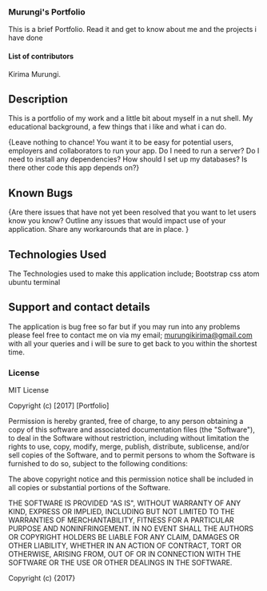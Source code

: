### Murungi's Portfolio

This is a brief Portfolio. Read it and get to know about me and the projects i have done

#### List of contributors
Kirima Murungi.

## Description

This is a portfolio of my work and a little bit about myself in a nut shell. My educational background, a few things that i like and what i can do.

{Leave nothing to chance! You want it to be easy for potential users, employers and collaborators to run your app. Do I need to run a server? Do I need to install any dependencies? How should I set up my databases? Is there other code this app depends on?}

## Known Bugs

{Are there issues that have not yet been resolved that you want to let users know you know? Outline any issues that would impact use of your application. Share any workarounds that are in place. }

## Technologies Used

The Technologies used to make this application include;
Bootstrap
css
atom
ubuntu terminal

## Support and contact details

The application is bug free so far but if you may run into any problems please feel free to contact me on via my email; murungikirima@gmail.com with all your queries and i will be sure to get back to you within the shortest time.

### License

MIT License

Copyright (c) [2017] [Portfolio]

Permission is hereby granted, free of charge, to any person obtaining a copy
of this software and associated documentation files (the "Software"), to deal
in the Software without restriction, including without limitation the rights
to use, copy, modify, merge, publish, distribute, sublicense, and/or sell
copies of the Software, and to permit persons to whom the Software is
furnished to do so, subject to the following conditions:

The above copyright notice and this permission notice shall be included in all
copies or substantial portions of the Software.

THE SOFTWARE IS PROVIDED "AS IS", WITHOUT WARRANTY OF ANY KIND, EXPRESS OR
IMPLIED, INCLUDING BUT NOT LIMITED TO THE WARRANTIES OF MERCHANTABILITY,
FITNESS FOR A PARTICULAR PURPOSE AND NONINFRINGEMENT. IN NO EVENT SHALL THE
AUTHORS OR COPYRIGHT HOLDERS BE LIABLE FOR ANY CLAIM, DAMAGES OR OTHER
LIABILITY, WHETHER IN AN ACTION OF CONTRACT, TORT OR OTHERWISE, ARISING FROM,
OUT OF OR IN CONNECTION WITH THE SOFTWARE OR THE USE OR OTHER DEALINGS IN THE
SOFTWARE.

Copyright (c) {2017}
